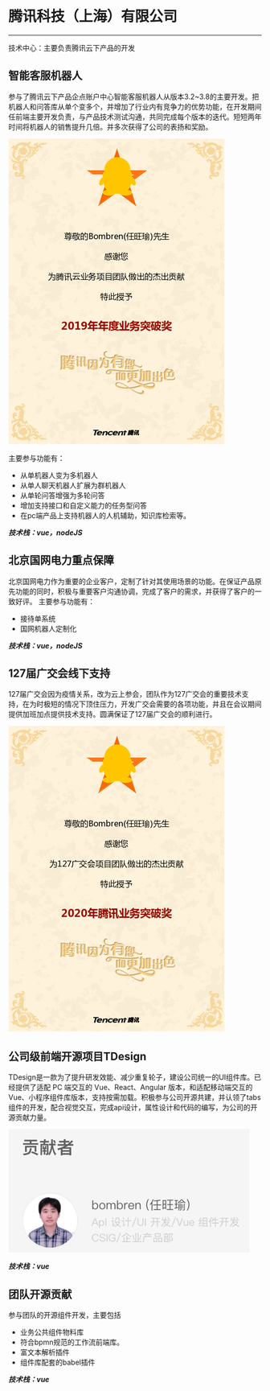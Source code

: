 # 腾讯科技（上海）有限公司
----
技术中心：主要负责腾讯云下产品的开发

## **智能客服机器人**
参与了腾讯云下产品企点账户中心智能客服机器人从版本3.2~3.8的主要开发。把机器人和问答库从单个变多个，并增加了行业内有竞争力的优势功能，在开发期间任前端主要开发负责，与产品技术测试沟通，共同完成每个版本的迭代。短短两年时间将机器人的销售提升几倍。并多次获得了公司的表扬和奖励。

![p1](../../../assets/tx-prize-1.png)

主要参与功能有：
+ 从单机器人变为多机器人
+ 从单人聊天机器人扩展为群机器人
+ 从单轮问答增强为多轮问答
+ 增加支持接口和自定义能力的任务型问答
+ 在pc端产品上支持机器人的人机辅助，知识库检索等。

***技术栈：vue，nodeJS***

## **北京国网电力重点保障**
北京国网电力作为重要的企业客户，定制了针对其使用场景的功能。在保证产品原先功能的同时，积极与重要客户沟通协调，完成了客户的需求，并获得了客户的一致好评。
主要参与功能有：
+ 接待单系统
+ 国网机器人定制化

***技术栈：vue，nodeJS***

## **127届广交会线下支持**
127届广交会因为疫情关系，改为云上参会，团队作为127广交会的重要技术支持，在为时极短的情况下顶住压力，开发广交会需要的各项功能，并且在会议期间提供加班加点提供技术支持。圆满保证了127届广交会的顺利进行。

![p2](../../../assets/tx-prize-2.png)

## **公司级前端开源项目TDesign**
TDesign是一款为了提升研发效能、减少重复轮子，建设公司统一的UI组件库。已经提供了适配 PC 端交互的 Vue、React、Angular 版本，和适配移动端交互的 Vue、小程序组件库版本，支持按需加载。积极参与公司开源共建，并认领了tabs组件的开发，配合视觉交互，完成api设计，属性设计和代码的编写，为公司的开源贡献力量。

![td](../../../assets/tdesign.png)

***技术栈：vue***

## **团队开源贡献**
参与团队的开源组件开发，主要包括
+ 业务公共组件物料库
+ 符合bpmn规范的工作流前端库。
+ 富文本解析插件
+ 组件库配套的babel插件

***技术栈：vue***